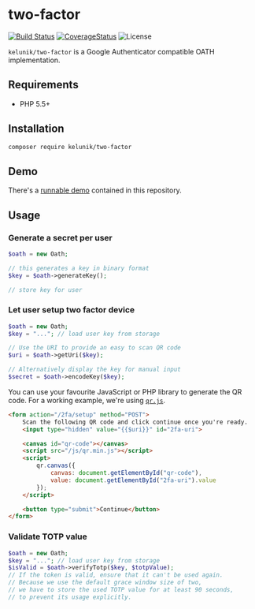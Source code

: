 # two-factor

[![Build Status](https://img.shields.io/travis/kelunik/two-factor/master.svg?style=flat-square)](https://travis-ci.org/kelunik/two-factor)
[![CoverageStatus](https://img.shields.io/coveralls/kelunik/two-factor/master.svg?style=flat-square)](https://coveralls.io/github/kelunik/two-factor?branch=master)
![License](https://img.shields.io/badge/license-MIT-blue.svg?style=flat-square)

`kelunik/two-factor` is a Google Authenticator compatible OATH implementation.

## Requirements

- PHP 5.5+

## Installation

```bash
composer require kelunik/two-factor
```

## Demo

There's a [runnable demo](./examples/demo.php) contained in this repository.

## Usage

### Generate a secret per user

```php
$oath = new Oath;

// this generates a key in binary format
$key = $oath->generateKey();

// store key for user
```

### Let user setup two factor device

```php
$oath = new Oath;
$key = "..."; // load user key from storage

// Use the URI to provide an easy to scan QR code
$uri = $oath->getUri($key);

// Alternatively display the key for manual input
$secret = $oath->encodeKey($key);
```

You can use your favourite JavaScript or PHP library to generate the QR code. For a working example, we're using [`qr.js`](http://neocotic.com/qr.js/).

```html
<form action="/2fa/setup" method="POST">
    Scan the following QR code and click continue once you're ready.
    <input type="hidden" value="{{$uri}}" id="2fa-uri">

    <canvas id="qr-code"></canvas>
    <script src="/js/qr.min.js"></script>
    <script>
        qr.canvas({
            canvas: document.getElementById("qr-code"),
            value: document.getElementById("2fa-uri").value
        });
    </script>

    <button type="submit">Continue</button>
</form>
```

### Validate TOTP value

```php
$oath = new Oath;
$key = "..."; // load user key from storage
$isValid = $oath->verifyTotp($key, $totpValue);
// If the token is valid, ensure that it can't be used again.
// Because we use the default grace window size of two,
// we have to store the used TOTP value for at least 90 seconds,
// to prevent its usage explicitly.
```
